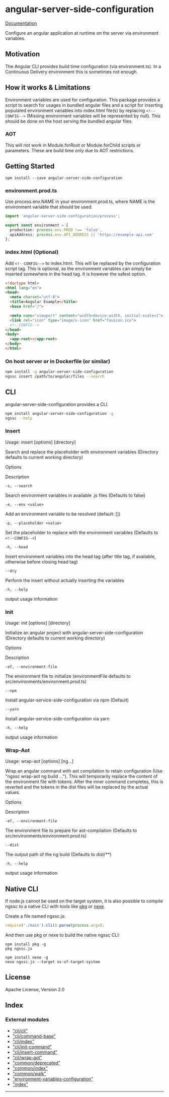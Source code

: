
angular-server-side-configuration
=================================

[Documentation](https://github.com/kyubisation/angular-server-side-configuration/blob/master/documentation/README.md)

Configure an angular application at runtime on the server via environment variables.

Motivation
----------

The Angular CLI provides build time configuration (via environment.ts). In a Continuous Delivery environment this is sometimes not enough.

How it works & Limitations
--------------------------

Environment variables are used for configuration. This package provides a script to search for usages in bundled angular files and a script for inserting populated environment variables into index.html file(s) by replacing `<!--CONFIG-->` (Missing environment variables will be represented by null). This should be done on the host serving the bundled angular files.

### AOT

This will not work in Module.forRoot or Module.forChild scripts or parameters. These are build time only due to AOT restrictions.

Getting Started
---------------

```
npm install --save angular-server-side-configuration
```

### environment.prod.ts

Use process.env.NAME in your environment.prod.ts, where NAME is the environment variable that should be used.

```typescript
import 'angular-server-side-configuration/process';

export const environment = {
  production: process.env.PROD !== 'false',
  apiAddress: process.env.API_ADDRESS || 'https://example-api.com'
};
```

### index.html (Optional)

Add `<!--CONFIG-->` to index.html. This will be replaced by the configuration script tag. This is optional, as the environment variables can simply be inserted somewhere in the head tag. It is however the safest option.

```html
<!doctype html>
<html lang="en">
<head>
  <meta charset="utf-8">
  <title>Angular Example</title>
  <base href="/">

  <meta name="viewport" content="width=device-width, initial-scale=1">
  <link rel="icon" type="image/x-icon" href="favicon.ico">
  <!--CONFIG-->
</head>
<body>
  <app-root></app-root>
</body>
</html>
```

### On host server or in Dockerfile (or similar)

```bash
npm install -g angular-server-side-configuration
ngssc insert /path/to/angular/files --search
```

CLI
---

angular-server-side-configuration provides a CLI.

```bash
npm install angular-server-side-configuration -g
ngssc --help
```

### Insert

Usage: insert \[options\] \[directory\]

Search and replace the placeholder with environment variables (Directory defaults to current working directory)

Options

Description

`-s, --search`

Search environment variables in available .js files (Defaults to false)

`-e, --env <value>`

Add an environment variable to be resolved (default: \[\])

`-p, --placeholder <value>`

Set the placeholder to replace with the environment variables (Defaults to `<!--CONFIG-->`)

`-h, --head`

Insert environment variables into the head tag (after title tag, if available, otherwise before closing head tag)

`--dry`

Perform the insert without actually inserting the variables

`-h, --help`

output usage information

### Init

Usage: init \[options\] \[directory\]

Initialize an angular project with angular-server-side-configuration (Directory defaults to current working directory)

Options

Description

`-ef, --environment-file`

The environment file to initialize (environmentFile defaults to src/environments/environment.prod.ts)

`--npm`

Install angular-service-side-configuration via npm (Default)

`--yarn`

Install angular-service-side-configuration via yarn

`-h, --help`

output usage information

### Wrap-Aot

Usage: wrap-aot \[options\] \[ng...\]

Wrap an angular command with aot compilation to retain configuration (Use "ngssc wrap-aot ng build ..."). This will temporarily replace the content of the environment file with tokens. After the inner command completes, this is reverted and the tokens in the dist files will be replaced by the actual values.

Options

Description

`-ef, --environment-file`

The environment file to prepare for aot-compilation (Defaults to src/environments/environment.prod.ts)

`--dist`

The output path of the ng build (Defaults to dist/\*\*)

`-h, --help`

output usage information

Native CLI
----------

If node.js cannot be used on the target system, it is also possible to compile ngssc to a native CLI with tools like [pkg](https://www.npmjs.com/package/pkg) or [nexe](https://www.npmjs.com/package/nexe).

Create a file named ngssc.js:

```javascript
require('./main').cli().parse(process.argv);
```

And then use pkg or nexe to build the native ngssc CLI:

```
npm install pkg -g
pkg ngssc.js
```

```
npm install nexe -g
nexe ngssc.js --target os-of-target-system
```

License
-------

Apache License, Version 2.0

## Index

### External modules

* ["cli/cli"](modules/_cli_cli_.md)
* ["cli/command-base"](modules/_cli_command_base_.md)
* ["cli/index"](modules/_cli_index_.md)
* ["cli/init-command"](modules/_cli_init_command_.md)
* ["cli/insert-command"](modules/_cli_insert_command_.md)
* ["cli/wrap-aot"](modules/_cli_wrap_aot_.md)
* ["common/deprecated"](modules/_common_deprecated_.md)
* ["common/index"](modules/_common_index_.md)
* ["common/walk"](modules/_common_walk_.md)
* ["environment-variables-configuration"](modules/_environment_variables_configuration_.md)
* ["index"](modules/_index_.md)

---

